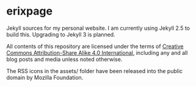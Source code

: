 # erixpage
Jekyll sources for my personal website. I am currently using Jekyll 2.5 to
build this. Upgrading to Jekyll 3 is planned.

All contents of this repository are licensed under the terms of 
[Creative Commons Attribution-Share Alike 4.0 International](http://creativecommons.org/licenses/by-sa/4.0/),
including any and all blog posts and media unless noted otherwise.

The RSS icons in the assets/ folder have been released into the public
domain by Mozilla Foundation.
